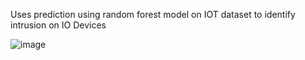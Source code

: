 Uses prediction using random forest model on IOT dataset to identify intrusion on IO Devices

![image](https://github.com/user-attachments/assets/bbe36490-2bc2-4e93-a759-d7cd25c89d1b)
